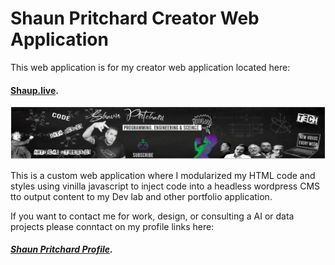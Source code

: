 # Shaun Pritchard Creator Web Application
This web application is for my creator web application located here:
#### [Shaup.live](https://shunp.live).  

![Shaun P Live Web App](/assets/banner.png)

This is a custom web application where I modularized my HTML code and styles using vinilla javascript to inject code into a headless wordpress CMS tto output content to my Dev lab and other portfolio application.

If you want to contact me for work, design, or consulting a AI or data projects please conntact on my profile links here:
##### [Shaun Pritchard Profile](https://github.com/shaungt1).
